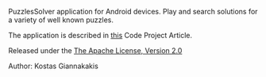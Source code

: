 PuzzlesSolver application for Android devices. Play and search solutions for a variety of well known puzzles.

The application is described in [this](http://www.codeproject.com/Articles/295910/Android-Puzzles-Solver) Code Project Article.

Released under the [The Apache License, Version 2.0](http://www.opensource.org/licenses/apache2.0.php)

Author: Kostas Giannakakis